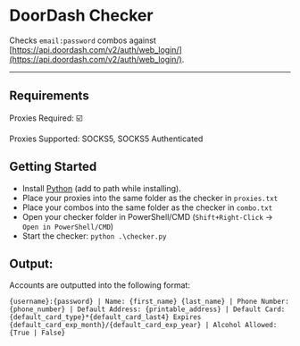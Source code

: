 # DoorDash Checker

Checks ``email:password`` combos against [https://api.doordash.com/v2/auth/web_login/](https://api.doordash.com/v2/auth/web_login/). 

----

## Requirements

Proxies Required: :ballot_box_with_check:

Proxies Supported: SOCKS5, SOCKS5 Authenticated

## Getting Started

- Install [Python](https://www.python.org/downloads/) (add to path while installing).
- Place your proxies into the same folder as the checker in ``proxies.txt``
- Place your combos into the same folder as the checker in ``combo.txt``
- Open your checker folder in PowerShell/CMD (``Shift+Right-Click`` ->`` Open in PowerShell/CMD``)
- Start the checker: ``python .\checker.py``

## Output:

Accounts are outputted into the following format:

```
{username}:{password} | Name: {first_name} {last_name} | Phone Number: {phone_number} | Default Address: {printable_address} | Default Card: {default_card_type}*{default_card_last4} Expires {default_card_exp_month}/{default_card_exp_year} | Alcohol Allowed: {True | False}
```


